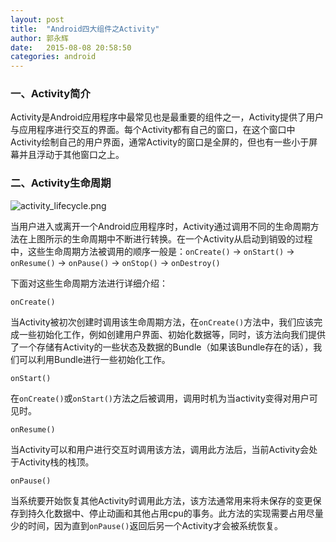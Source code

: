 ```yaml
---
layout: post
title:  "Android四大组件之Activity"
author: 郭永辉
date:   2015-08-08 20:58:50
categories: android
---
```



### 一、Activity简介

Activity是Android应用程序中最常见也是最重要的组件之一，Activity提供了用户与应用程序进行交互的界面。每个Activity都有自己的窗口，在这个窗口中Activity绘制自己的用户界面，通常Activity的窗口是全屏的，但也有一些小于屏幕并且浮动于其他窗口之上。


### 二、Activity生命周期

![activity_lifecycle.png](https://ooo.0o0.ooo/2015/08/08/55c608bdb1a12.png "activity_lifecycle.png")

当用户进入或离开一个Android应用程序时，Activity通过调用不同的生命周期方法在上图所示的生命周期中不断进行转换。在一个Activity从启动到销毁的过程中，这些生命周期方法被调用的顺序一般是：<code>onCreate()</code> -> <code>onStart()</code> -> <code>onResume()</code> -> <code>onPause()</code> -> <code>onStop()</code> -> <code>onDestroy()</code>

下面对这些生命周期方法进行详细介绍：

<code>onCreate()</code>

当Activity被初次创建时调用该生命周期方法，在<code>onCreate()</code>方法中，我们应该完成一些初始化工作，例如创建用户界面、初始化数据等，同时，该方法向我们提供了一个存储有Activity的一些状态及数据的Bundle（如果该Bundle存在的话），我们可以利用Bundle进行一些初始化工作。

<code>onStart()</code>

在<code>onCreate()</code>或<code>onStart()</code>方法之后被调用，调用时机为当activity变得对用户可见时。

<code>onResume()</code>

当Activity可以和用户进行交互时调用该方法，调用此方法后，当前Activity会处于Activity栈的栈顶。

<code>onPause()</code>

当系统要开始恢复其他Activity时调用此方法，该方法通常用来将未保存的变更保存到持久化数据中、停止动画和其他占用cpu的事务。此方法的实现需要占用尽量少的时间，因为直到<code>onPause()</code>返回后另一个Activity才会被系统恢复。